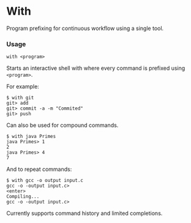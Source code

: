 # With
Program prefixing for continuous workflow using a single tool.

### Usage

`with <program>`


Starts an interactive shell with where every command is prefixed using `<program>`.

For example:
```
$ with git
git> add
git> commit -a -m "Commited"
git> push
```


Can also be used for compound commands.
```
$ with java Primes
java Primes> 1
2
java Primes> 4
7
```

And to repeat commands:
```
$ with gcc -o output input.c
gcc -o -output input.c>
<enter>
Compiling...
gcc -o -output input.c>
```

Currently supports command history and limited completions.
